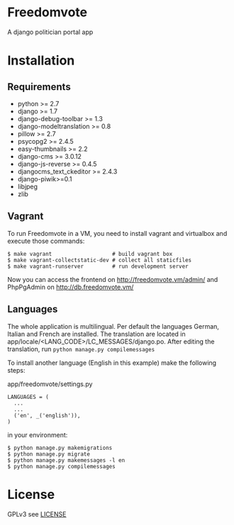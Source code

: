 # Freedomvote
A django politician portal app
# Installation
## Requirements
* python >= 2.7
* django >= 1.7
* django-debug-toolbar >= 1.3
* django-modeltranslation >= 0.8
* pillow >= 2.7
* psycopg2 >= 2.4.5
* easy-thumbnails >= 2.2
* django-cms >= 3.0.12
* django-js-reverse >= 0.4.5
* djangocms_text_ckeditor >= 2.4.3
* django-piwik>=0.1
* libjpeg
* zlib

## Vagrant
To run Freedomvote in a VM, you need to install vagrant and virtualbox and execute those commands:
```
$ make vagrant                   # build vagrant box
$ make vagrant-collectstatic-dev # collect all staticfiles
$ make vagrant-runserver         # run development server
```
Now you can access the frontend on http://freedomvote.vm/admin/ and PhpPgAdmin on http://db.freedomvote.vm/

## Languages
The whole application is multilingual. Per default the languages German, Italian and French are installed.
The translation are located in app/locale/\<LANG_CODE\>/LC_MESSAGES/django.po. After editing the translation, run `python manage.py compilemessages`

To install another language (English in this example) make the following steps:

app/freedomvote/settings.py
```
LANGUAGES = (
  ...
  ...
  ('en', _('english')),
)
```
in your environment:
```
$ python manage.py makemigrations
$ python manage.py migrate
$ python manage.py makemessages -l en
$ python manage.py compilemessages
```

# License
GPLv3 see [LICENSE](https://github.com/adfinis-sygroup/freedomvote/blob/master/LICENSE)
